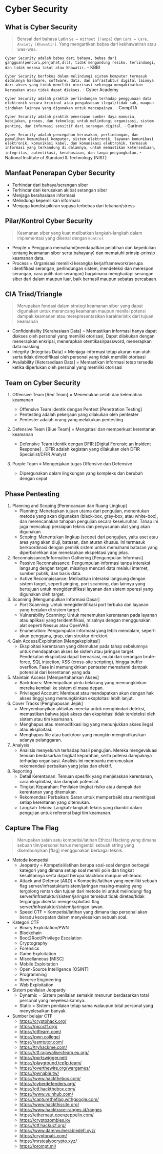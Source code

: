 # Cyber Security
## What is Cyber Security
> Berasal dari bahasa Latin `Se = Without [Tanpa]` dan `Cura = Care, Anxiety [Khawatir]`. Yang mengartikan bebas dari kekhawatiran atau was-was.

`Cyber Security adalah bebas dari bahaya, bebas dari gangguan(pencuri,penjahat,dll), tidak mengandung resiko, terlindungi, dan tidak merasa takut atau khawatir.` - KBBI

`Cyber Security berfokus dalam melindungi sistem komputer termasuk didalmnya hardware, software, data, dan infrastuktur digital lainnya dari akses yang tidak memiliki otorisasi sehingga mengakibatkan kerusakan atau tidak dapat diakses.` - Cyber Academy

`Cyber Security adalah praktik perlindungan terhadap penggunaan data elektronik secara kriminal atau pengaksesan ilegal/tidak sah, maupun tindakan lainnya yang digunakan untuk mencapainya.` - CompTIA

`Cyber Security adalah praktik penerapan sumber daya manusia, kebijakan, proses, dan teknologi untuk melindungi organisasi, sistem penting, dan informasi sensitif dari serangan digital.` - Gartner

`Cyber Security adalah pencegahan kerusakan, perlindungan, dan pemulihan komunikasi komputer, sistem elektronik, layanan komunikasi elektronik, komunikasi kabel, dan komunikasi elektronik, termasuk informasi yang terkandung di dalamnya, untuk memastikan ketersediaan, integritas, autentikasi, kerahasiaan, dan tanpa penyangkalan.` - National Institute of Standard & Technology (NIST)

## Manfaat Penerapan Cyber Security
- Terhindar dari bahaya/serangan siber
- Terhindar dari kerusakan akibat serangan siber
- Menjaga kerahasiaan informasi
- Melindungi kepemilikan informasi
- Menjaga kondisi pikiran supaya terbebas dari tekanan/stress

## Pilar/Kontrol Cyber Security
> Keamanan siber yang kuat melibatkan langkah-langkah dalam implementasi yang dikenal dengan `kontrol`
- People = Pengguna memahami(mendapatkan pelatihan dan kepedulian tentang keamanan siber serta bahayany) dan mematuhi prinsip-prinsip keamanan data.
- Process = Organisasi memiliki kerangka kerja/framework(berupa identifikasi serangan, perlindungan sistem, mendeteksi dan merespon serangan, cara pulih dari serangan) bagaimana menghadapi serangan siber dari dalam maupun luar, baik berhasil maupun sebatas percabaan.

## CIA Triad/Triangle
> Merupakan fondasi dalam strategi keamanan siber yang dapat digunakan untuk merancang keamanan maupun menilai potensi dampak keamanan atau merepresentasikan karakteristik dari tujuan keamanan
- Confidentiality [Kerahasiaan Data] = Memastikan informasi hanya dapat diakses oleh personal yang memiliki otorisasi, Dapat dilakukan dengan menerapkan enkripsi, menerapkan otentikasi/password, menerapkan data masking
- Integrity [Integritas Data] = Menjaga informasi tetap akuran dan utuh serta tidak dimodifikasi oleh personal yang tidak memiliki otorisasi
- Availability [Ketersediaan Data] = Memastikan informasi tetap tersedia ketika diperlukan oleh personal yang memiliki otorisasi  

## Team on Cyber Security
1. Offensive Team [Red Team] = Menemukan celah dan kelemahan keamanan
    - Offensive Team identik dengan Pentest [Penetration Testing]
    - Pentesting adalah pekerjaan yang dilakukan oleh pentester
    - Pentester adalah orang yang melakukan pentesting
2. Defensive Team [Blue Team] = Mengatasi dan memperkuat kerentanan keamanan
    - Defensive Team identik dengan DFIR [Digital Forensic an Insident Response]
    _ DFIR adalah kegiatan yang dilakukan oleh DFIR Specialist/DFIR Analyst

3. Purple Team = Mengerjakan tugas Offensive dan Defensive
    - Dipergunakan dalam lingkungan yang kompleks dan berubah dengan cepat 

## Phase Pentesting
1. Planning and Scoping [Perencanaan dan Ruang Lingkup]
    - Planning: Menetapkan tujuan utama dari pengujian, menentukan metode yang akan digunakan (black-box, gray-box, atau white-box), dan merencanakan tahapan pengujian secara keseluruhan. Tahap ini juga mencakup persiapan teknis dan penyusunan alat yang akan digunakan.
    - Scoping: Menentukan lingkup (scope) dari pengujian, yaitu aset atau area yang akan diuji, batasan, dan aturan khusus. Ini termasuk berkoordinasi dengan pemilik sistem untuk memahami batasan yang diperbolehkan dan menetapkan ekspektasi yang jelas.
2. Reconnaissance/Information Gathering [Pengumpulan Informasi]
    - Passive Reconnaissance: Pengumpulan informasi tanpa interaksi langsung dengan target, misalnya mencari data melalui internet, sumber publik, dan basis data.
    - Active Reconnaissance: Melibatkan interaksi langsung dengan sistem target, seperti pinging, port scanning, dan lainnya yang bertujuan untuk mengidentifikasi layanan dan sistem operasi yang digunakan oleh target.
3. Scanning [Mengumpulkan Informasi Dasar]
    - Port Scanning: Untuk mengidentifikasi port terbuka dan layanan yang berjalan di sistem target.
    - Vulnerability Scanning: Untuk menemukan kerentanan pada layanan atau aplikasi yang teridentifikasi, misalnya dengan menggunakan alat seperti Nessus atau OpenVAS.
    - Enumeration: Pengumpulan informasi yang lebih mendalam, seperti akun pengguna, grup, dan struktur direktori.
4. Gain Access/Exploitation [Mengeksploitasi]
    - Eksploitasi kerentanan yang ditemukan pada tahap sebelumnya untuk mendapatkan akses ke sistem atau jaringan target. Pendekatan eksploitasi dapat bervariasi, mulai dari serangan brute-force, SQL injection, XSS (cross-site scripting), hingga buffer overflow. Fase ini memungkinkan pentester memahami dampak potensial dari kerentanan yang ada.
5. Maintain Access [Mempertahankan Akses]
    - Backdoors: Menempatkan pintu belakang yang memungkinkan mereka kembali ke sistem di masa depan.
    - Privileged Account: Membuat atau mendapatkan akun dengan hak akses tinggi yang memungkinkan eksploitasi lebih lanjut.
6. Cover Tracks [Penghapusan Jejak]
    - Menyembunyikan aktivitas mereka untuk menghindari deteksi, memastikan bahwa jejak akses dan eksploitasi tidak terdeteksi oleh sistem atau tim keamanan.
    - Menghapus atau memodifikasi log yang menunjukkan akses ilegal atau eksploitasi.
    - Menghapus file atau backdoor yang mungkin mengindikasikan adanya pelanggaran.
7. Analysis
    - Analisis menyeluruh terhadap hasil pengujian. Mereka mengevaluasi temuan berdasarkan tingkat keparahan, serta potensi dampaknya terhadap organisasi. Analisis ini membantu merumuskan rekomendasi perbaikan yang jelas dan efektif.
8. Reporting
    - Detail Kerentanan: Temuan spesifik yang menjelaskan kerentanan, cara eksploitasi, dan dampak potensial.
    - Tingkat Keparahan: Penilaian tingkat risiko atau dampak dari kerentanan yang ditemukan.
    - Rekomendasi Perbaikan: Saran untuk memperbaiki atau memitigasi setiap kerentanan yang ditemukan.
    - Langkah Teknis: Langkah-langkah teknis yang diambil dalam pengujian untuk referensi bagi tim keamanan.

## Capture The Flag
> Merupakan salah satu kompetisi/latihan Ethical Hacking yang dimana sebuah tim/personal harus mengambil sebuah string yang disembunyikan [flag] menggunakan berbagai teknik.
- Metode kompetisi
    - Jeopardy = Kompetisi/latihan berupa soal-soal dengan berbagai kategori yang dimana setiap soal memili poin dan tingkat kesulitannya serta dapat berupa blackbox maupun whitebox.
    - Attack and Defense [A&D] = Kompetisi/latihan yang memiliki sebuah flag server/infrastuktur/sistem/jaringan masing-masing yang tergolong rentan dan tujuan dari metode ini untuk melindungi flag server/infrastuktur/sistem/jaringan tersebut tidak diretas/tidak terganggu disertai mengeksploitasi flag server/infrastuktur/sistem/jaringan lawan.
    - Speed CTF = Kompetisi/latihan yang dimana tiap personal akan beradu kecepatan dalam menyelesaikan sebuah soal.
- Kategori CTF 
    - Binary Exploitation/PWN
    - Blockchain
    - Boot2Root/Privilege Escalation
    - Cryptography
    - Forensics
    - Game Exploitation
    - Miscellaneous [MISC]
    - Mobile Exploitation
    - Open-Source Intelligence [OSINT]
    - Programming
    - Reverse Engineering
    - Web Exploitation
- Sistem penilaian Jeopardy
    - Dynamic = Sistem penilaian semakin menurun berdasarkan total personal yang meyelesaikannya.
    - Static = Sistem penilaian tetap sama walaupun total personal yang menyelesaikan banyak.
- Sumber belajar CTF
    - https://cryptohack.org/
    - https://picoctf.org/
    - https://ctflearn.com/
    - https://pwn.college/
    - https://asmtutor.com/
    - https://tryhackme.com/
    - https://ctf.rajawalisecteam.eu.org/
    - https://portswigger.net/
    - https://playground.tcp1p.team/
    - https://overthewire.org/wargames/
    - https://pwnable.tw/
    - https://www.hackthebox.com/
    - https://cyberdefenders.org/
    - https://ctf.hackthebox.com/
    - https://www.vulnhub.com/
    - https://capturetheflag.withgoogle.com/
    - https://www.hackthissite.org/
    - https://www.hacktrace-ranges.id/ranges
    - https://ethernaut.openzeppelin.com/
    - https://cryptozombies.io/
    - https://ctf.hackucf.org/
    - https://www.damnvulnerabledefi.xyz/
    - https://cryptopals.com/   
    - https://mrstealyocrypto.xyz/
    - https://prompt.ml/
